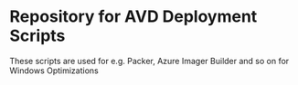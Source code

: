 # Repository for AVD Deployment Scripts

These scripts are used for e.g. Packer, Azure Imager Builder and so on for Windows Optimizations
